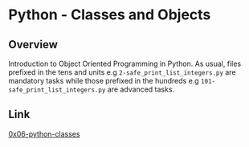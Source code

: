 # Python - Classes and Objects

## Overview
Introduction to Object Oriented Programming in Python.
As usual, files prefixed in the tens and units e.g `2-safe_print_list_integers.py` are mandatory tasks while those prefixed in the hundreds e.g `101-safe_print_list_integers.py` are advanced tasks.

## Link
[0x06-python-classes](https://intranet.alxswe.com/projects/247)
